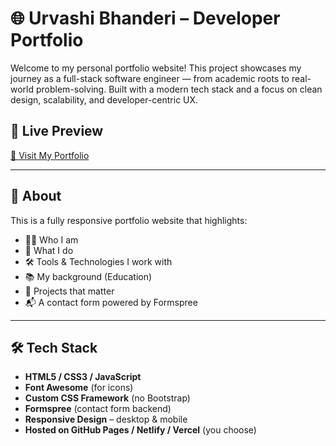 # 🌐 Urvashi Bhanderi – Developer Portfolio

Welcome to my personal portfolio website! This project showcases my journey as a full-stack software engineer — from academic roots to real-world problem-solving. Built with a modern tech stack and a focus on clean design, scalability, and developer-centric UX.

## 🚀 Live Preview
[🔗 Visit My Portfolio](https://urvashib03.github.io/Portfolio/)

---

## 📌 About

This is a fully responsive portfolio website that highlights:
- 👩‍💻 Who I am
- 💼 What I do
- 🛠 Tools & Technologies I work with
- 📚 My background (Education)
- 🧠 Projects that matter
- 📬 A contact form powered by Formspree

---

## 🛠 Tech Stack

- **HTML5 / CSS3 / JavaScript**
- **Font Awesome** (for icons)
- **Custom CSS Framework** (no Bootstrap)
- **Formspree** (contact form backend)
- **Responsive Design** – desktop & mobile
- **Hosted on GitHub Pages / Netlify / Vercel** (you choose)

